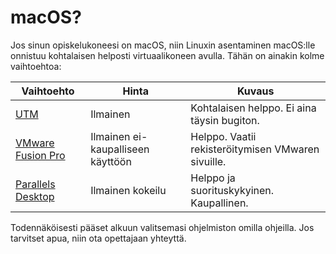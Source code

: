 # macOS?

Jos sinun opiskelukoneesi on macOS, niin Linuxin asentaminen macOS:lle onnistuu kohtalaisen helposti virtuaalikoneen avulla. Tähän on ainakin kolme vaihtoehtoa:

| Vaihtoehto                                                                                                           | Hinta                             | Kuvaus                                             |
| -------------------------------------------------------------------------------------------------------------------- | --------------------------------- | -------------------------------------------------- |
| [UTM](https://mac.getutm.app/)                                                                                       | Ilmainen                          | Kohtalaisen helppo. Ei aina täysin bugiton.        |
| [VMware Fusion Pro](https://blogs.vmware.com/teamfusion/2024/05/fusion-pro-now-available-free-for-personal-use.html) | Ilmainen ei-kaupalliseen käyttöön | Helppo. Vaatii rekisteröitymisen VMwaren sivuille. |
| [Parallels Desktop](https://www.parallels.com/eu/)                                                                   | Ilmainen kokeilu                  | Helppo ja suorituskykyinen. Kaupallinen.           |

Todennäköisesti pääset alkuun valitsemasi ohjelmiston omilla ohjeilla. Jos tarvitset apua, niin ota opettajaan yhteyttä.
